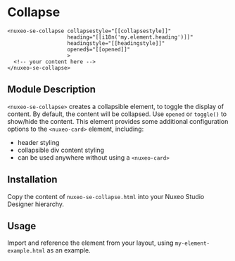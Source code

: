 # Collapse

```
<nuxeo-se-collapse collapsestyle="[[collapsestyle]]"
                   heading="[[i18n('my.element.heading')]]"
                   headingstyle="[[headingstyle]]"
                   opened$="[[opened]]"
                   >
  <!-- your content here -->
</nuxeo-se-collapse>
```

## Module Description

`<nuxeo-se-collapse>` creates a collapsible element, to toggle the display of content. By default, the content will be collapsed. Use `opened` or `toggle()` to show/hide the content. This element provides some additional configuration options to the `<nuxeo-card>` element, including:
 - header styling
 - collapsible div content styling
 - can be used anywhere without using a `<nuxeo-card>`

## Installation

Copy the content of `nuxeo-se-collapse.html` into your Nuxeo Studio Designer hierarchy.

## Usage

Import and reference the element from your layout, using `my-element-example.html` as an example.
